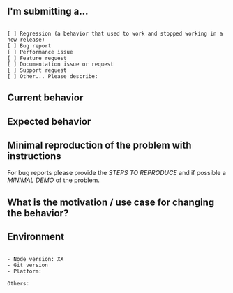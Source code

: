 <!--
PLEASE HELP US PROCESS GITHUB ISSUES FASTER BY PROVIDING THE FOLLOWING INFORMATION.

ISSUES MISSING IMPORTANT INFORMATION MAY BE CLOSED WITHOUT INVESTIGATION.
-->

## I'm submitting a...

<!-- Check one of the following options with "x" -->
<pre><code>
[ ] Regression (a behavior that used to work and stopped working in a new release)
[ ] Bug report  <!-- Please search GitHub for a similar issue or PR before submitting -->
[ ] Performance issue
[ ] Feature request
[ ] Documentation issue or request
[ ] Support request
[ ] Other... Please describe:
</code></pre>

## Current behavior

<!-- Describe how the issue manifests. -->

## Expected behavior

<!-- Describe what the desired behavior would be. -->

## Minimal reproduction of the problem with instructions

For bug reports please provide the _STEPS TO REPRODUCE_ and if possible a _MINIMAL DEMO_ of the problem.

## What is the motivation / use case for changing the behavior?

<!-- Describe the motivation or the concrete use case. -->

## Environment

<pre><code>
- Node version: XX  <!-- run `node --version` -->
- Git version
- Platform:  <!-- Mac, Linux, Windows -->

Others:
<!-- Anything else relevant?  -->
</code></pre>
